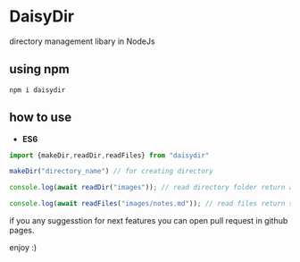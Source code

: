 # DaisyDir

directory management libary in NodeJs

## using npm 
```
npm i daisydir
```

## how to use 
* **ES6**
```js
import {makeDir,readDir,readFiles} from "daisydir"

makeDir("directory_name") // for creating directory

console.log(await readDir("images")); // read directory folder return array list of folder

console.log(await readFiles("images/notes.md")); // read files return string 

```
if you any suggesstion for next features you can open pull request in github pages.

enjoy :)